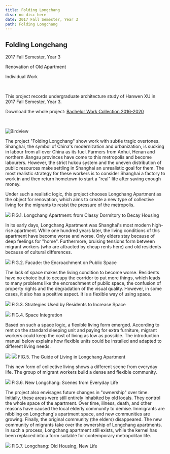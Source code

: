 ```yaml
---
title: Folding Longchang
disc: no disc here
date: 2017 Fall Semester, Year 3
path: Folding Longchang
---
```

<special>
</special>

## Folding Longchang

2017 Fall Semester, Year 3

Renovation of Old Apartment

Individual Work

</br>

This project records undergraduate architecture study of Hanwen XU in 2017 Fall Semester, Year 3. 

Download the whole project: 
[Bachelor Work Collection 2016-2020](https://drive.google.com/file/d/18nhnH4e4g5r4zCdKg6TxR9Yo88CFOXmq/view?usp=drive_link)

</br>

![Birdview](../images/articles/design_04/0.jpg)

The project "Folding Longchang" show work with subtle tragic overtones. Shanghai, the symbol of China's modernization and urbanization, is sucking in labour from all over China as its fuel. Farmers from Anhui, Henan and northern Jiangsu provinces have come to this metropolis and become labourers. However, the strict hukou system and the uneven distribution of public resources make settling in Shanghai an unrealistic goal for them. The most realistic strategy for these workers is to consider Shanghai a factory to work in and then return hometown to start a "real" life after saving enough money.

Under such a realistic logic, this project chooses Longchang Apartment as the object for renovation, which aims to create a new type of collective living for the migrants to resist the pressure of the metropolis.

<p id= "it">
<img src="../images/articles/design_04/1.jpg">
 FIG.1. Longchang Apartment: from Classy Dormitory to Decay Housing
</p>

In its early days, Longchang Apartment was Shanghai's most modern high-rise apartment. While one hundred years later, the living conditions of this apartment have become worse and worse. Only elders stay because of deep feelings for "home". Furthermore, bruising tensions form between migrant workers (who are attracted by cheap rents here) and old residents because of cultural differences.

<p id= "it">
<img src="../images/articles/design_04/2.jpg">
 FIG.2. Facade: the Encroachment on Public Space
</p>

The lack of space makes the living condition to become worse. Residents have no choice but to occupy the corridor to put more things, which leads to many problems like the encroachment of public space, the confusion of property rights and the degradation of the visual quality. However, in some cases, it also has a positive aspect. It is a flexible way of using space.

<p id= "it">
<img src="../images/articles/design_04/3-1.jpg">
 FIG.3. Strategies Used by Residents to Increase Space
</p>

<p id= "it">
<img src="../images/articles/design_04/4.jpg">
 FIG.4. Space Integration
</p>

Based on such a space logic, a flexible living form emerged. According to rent on the standard sleeping unit and paying for extra furniture, migrant workers could keep the cost of living as low as possible. The introduction manual below explains how flexible units could be installed and adapted to different living needs.

<p id= "it">
<img src="../images/articles/design_04/5.jpg">
<img src="../images/articles/design_04/5-2.jpg">
 FIG.5. The Guide of Living in Longchang Apartment
</p>

This new form of collective living shows a different scene from everyday life. The group of migrant workers build a dense and flexible community.

<p id= "it">
<img src="../images/articles/design_04/6.jpg">
 FIG.6. New Longchang: Scenes from Everyday Life
</p>

The project also envisages future changes in "ownership" over time. Initially, these areas were still entirely inhabited by old locals. They control the whole space of the apartment. Over time, illness, death, and other reasons have caused the local elderly community to demise. Immigrants are nibbling on Longchang's apartment space, and new communities are growing. Finally, the original community (the elders) disappeared. The new community of migrants take over the ownership of Longchang apartments. In such a process, Longchang apartment still exists, while the kernel has been replaced into a form suitable for contemporary metropolitan life.

<p id= "it">
<img src="../images/articles/design_04/7.jpg">
 FIG.7. Longchang: Old Housing, New Life
</p>